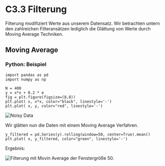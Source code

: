 # C3.3 Filterung

Filterung modifiziert Werte aus unserem Datensatz. Wir betrachten untern den zahlreichen Filteransätzen lediglich die Glättung von Werte durch Moving Average Techniken.

## Moving Average

### Python: Beispiel

```
import pandas as pd
import numpy as np

N = 400
y = x*x + 0.2 * e
fig = plt.figure(figsize=(8,8))
plt.plot( x, x*x, color="black", linestyle='-')
plt.plot( x, y, color="red", linestyle='-')
```

![Noisy Data](<../../.gitbook/assets/image (1).png>)

Wir glätten nun die Daten mit einem Moving Average Verfahren.

```
y_filtered = pd.Series(y).rolling(window=50, center=True).mean()
plt.plot( x, y_filtered, color="green", linestyle='-')
```

Ergebnis:

![Filterung mit Movin Average der Fenstergröße 50.](<../../.gitbook/assets/image (6).png>)
